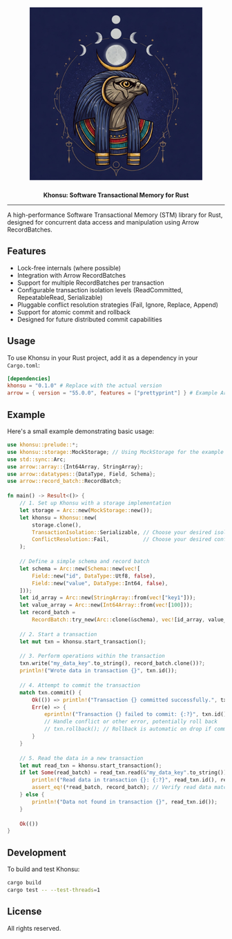 <h1 align="center">
    <img src="art/khonsu.jpg" width="400" height="400"/>
</h1>
<div align="center">
 <strong>
   Khonsu: Software Transactional Memory for Rust
 </strong>
<hr>
</div>

<div align="center">
</div>

A high-performance Software Transactional Memory (STM) library for Rust, designed for concurrent data access and manipulation using Arrow RecordBatches.

## Features

*   Lock-free internals (where possible)
*   Integration with Arrow RecordBatches
*   Support for multiple RecordBatches per transaction
*   Configurable transaction isolation levels (ReadCommitted, RepeatableRead, Serializable)
*   Pluggable conflict resolution strategies (Fail, Ignore, Replace, Append)
*   Support for atomic commit and rollback
*   Designed for future distributed commit capabilities

## Usage

To use Khonsu in your Rust project, add it as a dependency in your `Cargo.toml`:

```toml
[dependencies]
khonsu = "0.1.0" # Replace with the actual version
arrow = { version = "55.0.0", features = ["prettyprint"] } # Example Arrow dependency
```

## Example

Here's a small example demonstrating basic usage:

```rust
use khonsu::prelude::*;
use khonsu::storage::MockStorage; // Using MockStorage for the example
use std::sync::Arc;
use arrow::array::{Int64Array, StringArray};
use arrow::datatypes::{DataType, Field, Schema};
use arrow::record_batch::RecordBatch;

fn main() -> Result<()> {
    // 1. Set up Khonsu with a storage implementation
    let storage = Arc::new(MockStorage::new());
    let khonsu = Khonsu::new(
        storage.clone(),
        TransactionIsolation::Serializable, // Choose your desired isolation level
        ConflictResolution::Fail,           // Choose your desired conflict resolution
    );

    // Define a simple schema and record batch
    let schema = Arc::new(Schema::new(vec![
        Field::new("id", DataType::Utf8, false),
        Field::new("value", DataType::Int64, false),
    ]));
    let id_array = Arc::new(StringArray::from(vec!["key1"]));
    let value_array = Arc::new(Int64Array::from(vec![100]));
    let record_batch =
        RecordBatch::try_new(Arc::clone(&schema), vec![id_array, value_array]).unwrap();

    // 2. Start a transaction
    let mut txn = khonsu.start_transaction();

    // 3. Perform operations within the transaction
    txn.write("my_data_key".to_string(), record_batch.clone())?;
    println!("Wrote data in transaction {}", txn.id());

    // 4. Attempt to commit the transaction
    match txn.commit() {
        Ok(()) => println!("Transaction {} committed successfully.", txn.id()),
        Err(e) => {
            eprintln!("Transaction {} failed to commit: {:?}", txn.id(), e);
            // Handle conflict or other error, potentially roll back
            // txn.rollback(); // Rollback is automatic on drop if commit fails
        }
    }

    // 5. Read the data in a new transaction
    let mut read_txn = khonsu.start_transaction();
    if let Some(read_batch) = read_txn.read(&"my_data_key".to_string())? {
        println!("Read data in transaction {}: {:?}", read_txn.id(), read_batch);
        assert_eq!(*read_batch, record_batch); // Verify read data matches original
    } else {
        println!("Data not found in transaction {}", read_txn.id());
    }

    Ok(())
}
```

## Development

To build and test Khonsu:

```bash
cargo build
cargo test -- --test-threads=1
```

## License

All rights reserved.
